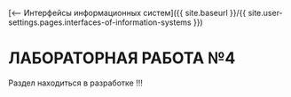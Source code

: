[⟵ Интерфейсы информационных систем]({{ site.baseurl }}/{{ site.user-settings.pages.interfaces-of-information-systems }})

# ЛАБОРАТОРНАЯ РАБОТА №4

Раздел находиться в разработке !!!
